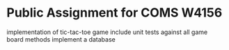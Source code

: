 # Public Assignment for COMS W4156
implementation of tic-tac-toe game
include unit tests against all game board methods
implement a database 
